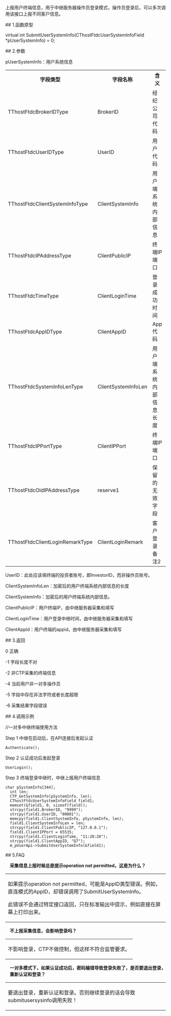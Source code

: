 <p>上报用户终端信息，用于中继服务器操作员登录模式，操作员登录后，可以多次调用该接口上报不同客户信息。</p>
<span class="anchor" id="3e704f3d-ebdb-4754-843d-532be66c9fa7"></span>
## 1.函数原型
<p>virtual int SubmitUserSystemInfo(CThostFtdcUserSystemInfoField *pUserSystemInfo) = 0;</p>
<span class="anchor" id="392c8453-f319-4e70-83cc-996112c35cad"></span>
## 2.参数
<p>pUserSystemInfo：用户系统信息</p>
<table><tr><th style="TEXT-ALIGN: center;">字段类型</th><th style="TEXT-ALIGN: center;">字段名称</th><th style="TEXT-ALIGN: center;">含义</th><th style="TEXT-ALIGN: center;">值</th></tr><tr><td style="TEXT-ALIGN: left;">TThostFtdcBrokerIDType</td>
<td style="TEXT-ALIGN: left;">BrokerID</td>
<td style="TEXT-ALIGN: left;">经纪公司代码</td>
<td style="TEXT-ALIGN: left;"><strong><font color="#FF0000">必填</font></strong></td>
</tr>
<tr><td style="TEXT-ALIGN: left;">TThostFtdcUserIDType</td>
<td style="TEXT-ALIGN: left;">UserID</td>
<td style="TEXT-ALIGN: left;">用户代码</td>
<td style="TEXT-ALIGN: left;"><strong><font color="#FF0000">必填</font></strong></td>
</tr>
<tr><td style="TEXT-ALIGN: left;">TThostFtdcClientSystemInfoType</td>
<td style="TEXT-ALIGN: left;">ClientSystemInfo</td>
<td style="TEXT-ALIGN: left;">用户端系统内部信息</td>
<td style="TEXT-ALIGN: left;"><strong><font color="#FF0000">必填</font></strong></td>
</tr>
<tr><td style="TEXT-ALIGN: left;">TThostFtdcIPAddressType</td>
<td style="TEXT-ALIGN: left;">ClientPublicIP</td>
<td style="TEXT-ALIGN: left;">终端IP端口</td>
<td style="TEXT-ALIGN: left;"><strong><font color="#FF0000">必填</font></strong></td>
</tr>
<tr><td style="TEXT-ALIGN: left;">TThostFtdcTimeType</td>
<td style="TEXT-ALIGN: left;">ClientLoginTime</td>
<td style="TEXT-ALIGN: left;">登录成功时间</td>
<td style="TEXT-ALIGN: left;"><strong><font color="#FF0000">必填</font></strong></td>
</tr>
<tr><td style="TEXT-ALIGN: left;">TThostFtdcAppIDType</td>
<td style="TEXT-ALIGN: left;">ClientAppID</td>
<td style="TEXT-ALIGN: left;">App代码</td>
<td style="TEXT-ALIGN: left;"><strong><font color="#FF0000">必填</font></strong></td>
</tr>
<tr><td style="TEXT-ALIGN: left;">TThostFtdcSystemInfoLenType</td>
<td style="TEXT-ALIGN: left;">ClientSystemInfoLen</td>
<td style="TEXT-ALIGN: left;">用户端系统内部信息长度</td>
<td style="TEXT-ALIGN: left;"><strong><font color="#FF0000">必填</font></strong></td>
</tr>
<tr><td style="TEXT-ALIGN: left;">TThostFtdcIPPortType</td>
<td style="TEXT-ALIGN: left;">ClientIPPort</td>
<td style="TEXT-ALIGN: left;">终端IP端口</td>
<td style="TEXT-ALIGN: left;"><strong><font color="#FF0000">必填</font></strong></td>
</tr>
<tr><td style="TEXT-ALIGN: left;">TThostFtdcOldIPAddressType</td>
<td style="TEXT-ALIGN: left;">reserve1</td>
<td style="TEXT-ALIGN: left;">保留的无效字段</td>
<td style="TEXT-ALIGN: left;">无</td>
</tr>
<tr><td style="TEXT-ALIGN: left;">TThostFtdcClientLoginRemarkType</td>
<td style="TEXT-ALIGN: left;">ClientLoginRemark</td>
<td style="TEXT-ALIGN: left;">客户登录备注2</td>
<td style="TEXT-ALIGN: left;">无</td>
</tr>
</table>
<p>UserID：此处应该填终端的投资者账号，即InvestorID，而非操作员账号。</p>
<p>ClientSystemInfoLen：加密后的用户终端系统内部信息的长度</p>
<p>ClientSystemInfo：加密后的用户终端系统内部信息。</p>
<p>ClientPublicIP：用户终端IP，由中继服务器采集和填写</p>
<p>ClientLoginTime：用户登录中继时间，由中继服务器采集和填写</p>
<p>ClientAppid：用户终端的appid，由中继服务器采集和填写</p>
<span class="anchor" id="1eb31956-d1e2-4c8d-9b2d-96bc6a8b2e42"></span>
## 3.返回
<p>0 正确</p>
<p>-1 字段长度不对</p>
<p>-2 非CTP采集的终端信息</p>
<p>-4 当前用户非一对多操作员</p>
<p>-5 字段中存在非法字符或者长度超限</p>
<p>-6 采集结果字段错误</p>
<span class="anchor" id="53dfbf53-b308-465e-8d52-0ddf2f6cc50f"></span>
## 4.调用示例
<p>//一对多中继终端使用方法   </p>
<p class="step-para"><span class="step-mark">Step 1</span> 中继在启动后，在API连接后发起认证</p>
<pre><code>Authenticate();
</code></pre>
<p class="step-para"><span class="step-mark">Step 2</span> 认证成功后发起登录</p>
<pre><code>UserLogin();
</code></pre>
<p class="step-para"><span class="step-mark">Step 3</span> 终端登录中继时，中继上报用户终端信息</p>
<pre><code>char pSystemInfo[344];
  int len;
  CTP_GetSystemInfo(pSystemInfo, len);
  CThostFtdcUserSystemInfoField field1;
  memset(&amp;field1, 0, sizeof(field));
  strcpy(field1.BrokerID, "9999");
  strcpy(field1.UserID, "00001");
  memcpy(field1.ClientSystemInfo, pSystemInfo, len);
  field1.ClientSystemInfoLen = len;
  strcpy(field1.ClientPublicIP, "127.0.0.1");
  field1.ClientIPPort = 65535;
  strcpy(field1.ClientLoginTime, "11:28:28");
  strcpy(field1.ClientAppID, "Q7");
  m_pUserApi-&gt;SubmitUserSystemInfo(&amp;field1);
</code></pre>
<span class="anchor" id="482a6b73-c595-4d9b-b5d5-73e11350aa9e"></span>
## 5.FAQ
<p><div class="region_i"><p class="region_header" id="region_header_1" style="padding-left: 1em;font-weight : bold;text-indent: 0px;text-align: left;">采集信息上报时候总是提示operation not permitted，这是为什么？</p><div class="region_panel" id="region_panel_1" style="display:block;"><table><tr><td>
<p>如果提示operation not permitted，可能是AppID类型错误。例如，直连模式的AppID，却错误调用了SubmitUserSystemInfo。</p>
<p>此错误不会通过特定接口返回，只在标准输出中提示，例如直接在屏幕上打印出来。</p>
</td></tr></table>
</div><p class="region_tail" id="region_tail_1" style="border-top-color:transparent;border-bottom-width:0;"></p></div></p>
<p><div class="region_i"><p class="region_header" id="region_header_2" style="padding-left: 1em;font-weight : bold;text-indent: 0px;text-align: left;">不上报采集信息，会影响登录吗？</p><div class="region_panel" id="region_panel_2" style="display:block;"><table><tr><td>
<p>不影响登录，CTP不做控制，但这样不符合监管要求。</p>
</td></tr></table>
</div><p class="region_tail" id="region_tail_2" style="border-top-color:transparent;border-bottom-width:0;"></p></div></p>
<p><div class="region_i"><p class="region_header" id="region_header_3" style="padding-left: 1em;font-weight : bold;text-indent: 0px;text-align: left;">一对多模式下，如果认证成功后，密码输错导致登录失败了，是否要退出登录，重新认证和登录？</p><div class="region_panel" id="region_panel_3" style="display:block;"><table><tr><td>
<p>要退出登录，重新认证和登录。否则继续登录的话会导致submitusersysinfo调用失败！</p>
</td></tr></table>
</div><p class="region_tail" id="region_tail_3" style="border-top-color:transparent;border-bottom-width:0;"></p></div></p>
